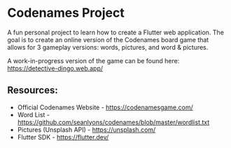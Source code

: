 # Codenames Project

A fun personal project to learn how to create a Flutter web application. The goal is to create an online version of the Codenames board game that allows for 3 gameplay versions: words, pictures, and word & pictures. 

A work-in-progress version of the game can be found here: https://detective-dingo.web.app/

## Resources:

* Official Codenames Website - https://codenamesgame.com/
* Word List - https://github.com/seanlyons/codenames/blob/master/wordlist.txt
* Pictures (Unsplash API) - https://unsplash.com/
* Flutter SDK - https://flutter.dev/
